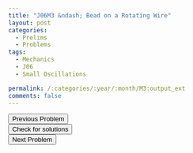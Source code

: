 ```yaml
---
title: "J06M3 &ndash; Bead on a Rotating Wire"
layout: post
categories:
  - Prelims
  - Problems
tags:
  - Mechanics
  - J06
  - Small Oscillations

permalink: /:categories/:year/:month/M3:output_ext
comments: false
---
```

<object data="2006J3M.pdf" type="application/pdf" width="100%" height="500"></object>

<div class='navbar'>
	<div float='left'><button onclick="window.location='M2.html'" >Previous Problem</button></div>
	<div float='center'><button onclick="window.location='https://princetonprelim.com/prelim/16/'">Check for solutions</button></div>
	<div float='right'><button onclick="window.location='E1.html'" > Next Problem</button></div>
</div>
